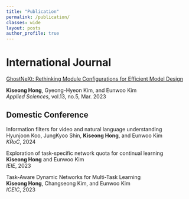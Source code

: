 ```yaml
---
title: "Publication"
permalink: /publication/
classes: wide
layout: posts
author_profile: true
---
```



<h1>International Journal</h1>
<p><a href="https://www.mdpi.com/2076-3417/13/5/3301">GhostNeXt: Rethinking Module Configurations for Efficient Model Design</a></p>
<p><strong>Kiseong Hong</strong>, Gyeong-Hyeon Kim, and Eunwoo Kim<br>
<em>Applied Sciences</em>, vol.13, no.5, Mar. 2023</p>

<h2>Domestic Conference</h2>
<p>Information filters for video and natural language understanding<br>
Hyunjoon Koo, JungKyoo Shin, <strong>Kiseong Hong</strong>, and Eunwoo Kim<br>
<em>KRoC</em>, 2024</p>

<p>Exploration of task-specific network quota for continual learning<br>
<strong>Kiseong Hong</strong> and Eunwoo Kim<br>
<em>IEIE</em>, 2023</p>

<p>Task-Aware Dynamic Networks for Multi-Task Learning<br>
<strong>Kiseong Hong</strong>, Changseong Kim, and Eunwoo Kim<br>
<em>ICEIC</em>, 2023</p>
